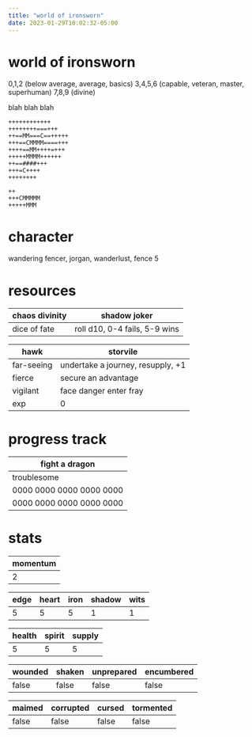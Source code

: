 ```yaml
---
title: "world of ironsworn"
date: 2023-01-29T10:02:32-05:00
---
```


# world of ironsworn

0,1,2 (below average, average, basics)
3,4,5,6 (capable, veteran, master, superhuman)
7,8,9 (divine)

blah blah blah

```
++++++++++++
++++++++===+++
++==MM===C==+++++
+++==CMMMM====+++
++++==MM++++=+++
+++++MMMM++++++
++==####+++
+++=C++++
++++++++

++
+++CMMMMM
+++++MMM
```

# character

wandering fencer, jorgan, wanderlust, fence 5

# resources

| chaos divinity | shadow joker                  |
| -------------- | ----------------------------- |
| dice of fate   | roll d10, 0-4 fails, 5-9 wins |

| hawk       | storvile                          |
| ---------- | --------------------------------- |
| far-seeing | undertake a journey, resupply, +1 |
| fierce     | secure an advantage               |
| vigilant   | face danger enter fray            |
| exp        | 0                                 |

# progress track

| fight a dragon           |
| ------------------------ |
| troublesome              |
| 0000 0000 0000 0000 0000 |
| 0000 0000 0000 0000 0000 |

# stats

| momentum |
| -------- |
| 2        |

| edge | heart | iron | shadow | wits |
| ---- | ----- | ---- | ------ | ---- |
| 5    | 5     | 5    | 1      | 1    |

| health | spirit | supply |
| ------ | ------ | ------ |
| 5      | 5      | 5      |

| wounded | shaken | unprepared | encumbered |
| ------- | ------ | ---------- | ---------- |
| false   | false  | false      | false      |

| maimed | corrupted | cursed | tormented |
| ------ | --------- | ------ | --------- |
| false  | false     | false  | false     |
